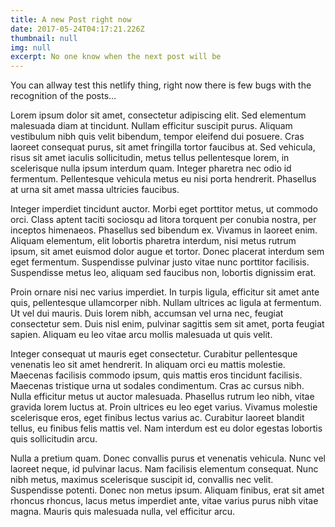 ```yaml
---
title: A new Post right now
date: 2017-05-24T04:17:21.226Z
thumbnail: null
img: null
excerpt: No one know when the next post will be
---
```

You can allway test this netlify thing, right now there is few bugs with the recognition of the posts…


Lorem ipsum dolor sit amet, consectetur adipiscing elit. Sed elementum 
malesuada diam at tincidunt. Nullam efficitur suscipit purus. Aliquam 
vestibulum nibh quis velit bibendum, tempor eleifend dui posuere. Cras 
laoreet consequat purus, sit amet fringilla tortor faucibus at. Sed 
vehicula, risus sit amet iaculis sollicitudin, metus tellus pellentesque
 lorem, in scelerisque nulla ipsum interdum quam. Integer pharetra nec 
odio id fermentum. Pellentesque vehicula metus eu nisi porta hendrerit. 
Phasellus at urna sit amet massa ultricies faucibus.


Integer imperdiet tincidunt auctor. Morbi eget porttitor metus, ut 
commodo orci. Class aptent taciti sociosqu ad litora torquent per 
conubia nostra, per inceptos himenaeos. Phasellus sed bibendum ex. 
Vivamus in laoreet enim. Aliquam elementum, elit lobortis pharetra 
interdum, nisi metus rutrum ipsum, sit amet euismod dolor augue et 
tortor. Donec placerat interdum sem eget fermentum. Suspendisse pulvinar
 justo vitae nunc porttitor facilisis. Suspendisse metus leo, aliquam 
sed faucibus non, lobortis dignissim erat.


Proin ornare nisi nec varius imperdiet. In turpis ligula, efficitur sit 
amet ante quis, pellentesque ullamcorper nibh. Nullam ultrices ac ligula
 at fermentum. Ut vel dui mauris. Duis lorem nibh, accumsan vel urna 
nec, feugiat consectetur sem. Duis nisl enim, pulvinar sagittis sem sit 
amet, porta feugiat sapien. Aliquam eu leo vitae arcu mollis malesuada 
ut quis velit.


Integer consequat ut mauris eget consectetur. Curabitur pellentesque 
venenatis leo sit amet hendrerit. In aliquam orci eu mattis molestie. 
Maecenas facilisis commodo ipsum, quis mattis eros tincidunt facilisis. 
Maecenas tristique urna ut sodales condimentum. Cras ac cursus nibh. 
Nulla efficitur metus ut auctor malesuada. Phasellus rutrum leo nibh, 
vitae gravida lorem luctus at. Proin ultrices eu leo eget varius. 
Vivamus molestie scelerisque eros, eget finibus lectus varius ac. 
Curabitur laoreet blandit tellus, eu finibus felis mattis vel. Nam 
interdum est eu dolor egestas lobortis quis sollicitudin arcu.


Nulla a pretium quam. Donec convallis purus et venenatis vehicula. Nunc 
vel laoreet neque, id pulvinar lacus. Nam facilisis elementum consequat.
 Nunc nibh metus, maximus scelerisque suscipit id, convallis nec velit. 
Suspendisse potenti. Donec non metus ipsum. Aliquam finibus, erat sit 
amet rhoncus rhoncus, lacus metus imperdiet ante, vitae varius purus 
nibh vitae magna. Mauris quis malesuada nulla, vel efficitur arcu.

